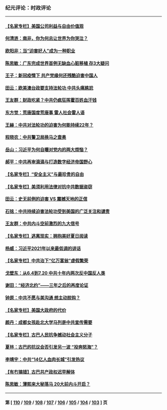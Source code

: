 ### 纪元评论：时政评论
---
#### [【名家专栏】美国公司利益与自由价值观](../../pages/nsc1025/n13095601.md) 
#### [何清涟：南非，你为何总让世界为你哭泣？](../../pages/nsc1025/n13097418.md) 
#### [欧阳非：当“迫害好人”成为一种职业](../../pages/nsc1025/n13096744.md) 
#### [陈思敏：广东完成世界首例无缺血心脏移植 存3大疑问](../../pages/nsc1025/n13096688.md) 
#### [王子：新冠疫情下 共产党缘何还残酷迫害中国人](../../pages/nsc1025/n13096671.md) 
#### [田云：欧美澳台政要支持法轮功 中共头痛尴尬](../../pages/nsc1025/n13096216.md) 
#### [王友群：财政吃紧？中共仍疯狂挥霍百姓血汗钱](../../pages/nsc1025/n13096172.md) 
#### [东方觉：荒唐国度荒唐事 雷人社会雷人语](../../pages/nsc1025/n13096298.md) 
#### [王赫：中共对法轮功的迫害为何能持续22年？](../../pages/nsc1025/n13096044.md) 
#### [程晓农：中共警卫局换马之壸奥](../../pages/nsc1025/n13095911.md) 
#### [岳山：习近平为何自曝对党内的两大烦恼？](../../pages/nsc1025/n13095924.md) 
#### [郝平：中共再审滴滴与打造数字经济帝国野心](../../pages/nsc1025/n13095888.md) 
#### [【名家专栏】“安全主义”与最珍贵的自由](../../pages/nsc1025/n13090895.md) 
#### [【名家专栏】美须利用法律对抗中共数据盗窃](../../pages/nsc1025/n13090954.md) 
#### [田云：史无前例的迫害 VS 震撼天地的正信](../../pages/nsc1025/n13095175.md) 
#### [石铭：中共持续迫害法轮功受到美国的广泛关注和谴责](../../pages/nsc1025/n13095076.md) 
#### [王友群：中共内斗空前激烈的九大信号](../../pages/nsc1025/n13094266.md) 
#### [【名家专栏】逃离现实：拥抱美好夏日阅读](../../pages/nsc1025/n13090962.md) 
#### [杨威：习近平2021年以来最低调的讲话](../../pages/nsc1025/n13094137.md) 
#### [【名家专栏】中共治下“亿万富翁”虚假繁荣](../../pages/nsc1025/n13090860.md) 
#### [戈壁东：从6.4到7.20 中共十年内两次反中国反人类](../../pages/nsc1025/n13093098.md) 
#### [谢田：“经济北约”——三年之后的再度论证](../../pages/nsc1025/n13091837.md) 
#### [钟原：中共不愿与美沟通 想主动脱钩？](../../pages/nsc1025/n13091753.md) 
#### [【名家专栏】美国大政府的代价](../../pages/nsc1025/n13090907.md) 
#### [颜丹：成都女孩赴北大学马列是中共宣传需要](../../pages/nsc1025/n13091736.md) 
#### [【名家专栏】古巴人民抗争撼动社会主义分子](../../pages/nsc1025/n13091074.md) 
#### [夏林：古巴的抗议会否引发另一波 “投奔怒海”？](../../pages/nsc1025/n13091519.md) 
#### [李靖宇：中共“14亿人血肉长城”引发热议](../../pages/nsc1025/n13091081.md) 
#### [【有冇搞错】古巴共产政权迟早解体](../../pages/nsc1025/n13090154.md) 
#### [陈思敏：薄熙来大秘落马 20大前内斗开启？](../../pages/nsc1025/n13090387.md) 

---
#### 第 [ [110](./110.md) / [109](./109.md) / [108](./108.md) / [107](./107.md) / [106](./106.md) / [105](./105.md) / [104](./104.md) / [103](./103.md) ] 页
